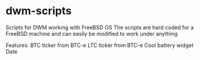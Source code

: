 dwm-scripts
===========

Scripts for DWM working with FreeBSD OS
The scripts are hard coded for a FreeBSD machine and can easily be modified
to work under anything

Features:
BTC ticker from BTC-e
LTC ticker from BTC-e
Cool battery widget
Date

